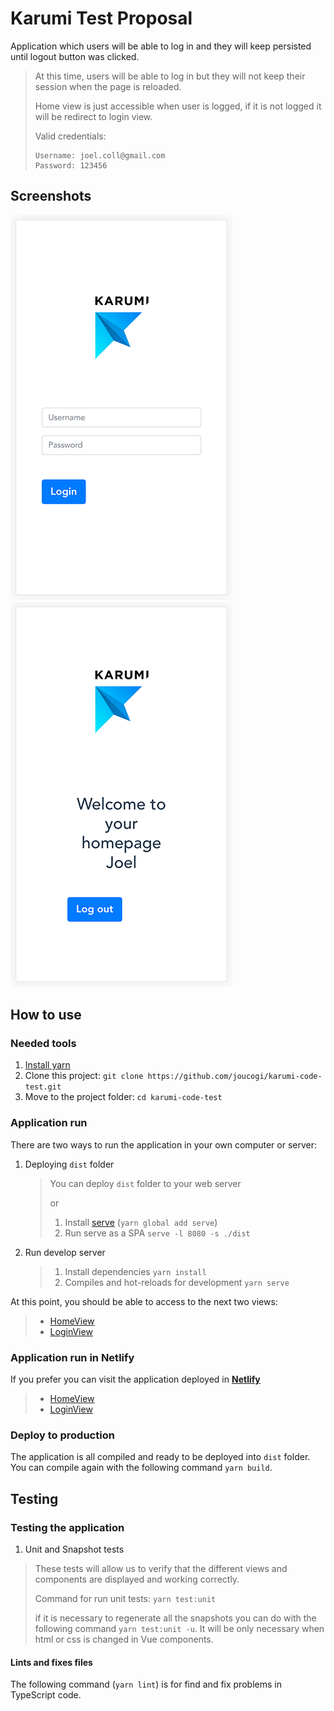 # Karumi Test Proposal
Application which users will be able to log in and they will keep persisted until logout button was clicked.

> At this time, users will be able to log in but they will not keep their session when the page is reloaded.
> 
> Home view is just accessible when user is logged, if it is not logged it will be redirect to login view.
>
>Valid credentials:
>
> ```
> Username: joel.coll@gmail.com
> Password: 123456
> ```

## Screenshots
![Login View](/screenshots/LoginView.png?raw=true "Login View") ![Home View](/screenshots/HomeView.png?raw=true "Home View")

## How to use
### Needed tools
1. [Install yarn](https://classic.yarnpkg.com/en/docs/install)
2. Clone this project: `git clone https://github.com/joucogi/karumi-code-test.git`
3. Move to the project folder: `cd karumi-code-test`

### Application run
There are two ways to run the application in your own computer or server:

1. Deploying `dist` folder
    > You can deploy `dist` folder to your web server
    >
    > or
    >
    > 1. Install [serve](https://www.npmjs.com/package/serve) (`yarn global add serve`)
    > 2. Run serve as a SPA `serve -l 8080 -s ./dist`

2. Run develop server
    > 1. Install dependencies `yarn install`
    > 2. Compiles and hot-reloads for development `yarn serve`

At this point, you should be able to access to the next two views: 
> - [HomeView](http://127.0.0.1:8080)
> - [LoginView](http://127.0.0.1:8080/login)

### Application run in Netlify
If you prefer you can visit the application deployed in **[Netlify](https://www.netlify.com)**
> - [HomeView](https://joucogi-karumi-login-implementation.netlify.app) 
> - [LoginView](https://joucogi-karumi-login-implementation.netlify.app/login)

### Deploy to production
The application is all compiled and ready to be deployed into `dist` folder.
You can compile again with the following command `yarn build`.

## Testing
### Testing the application

1. Unit and Snapshot tests
> These tests will allow us to verify that the different views and components are displayed and working correctly.
>
> Command for run unit tests: `yarn test:unit`
>
> if it is necessary to regenerate all the snapshots you can do with the following command `yarn test:unit -u`.
> It will be only necessary when html or css is changed in Vue components.

#### Lints and fixes files
The following command (`yarn lint`) is for find and fix problems in TypeScript code.